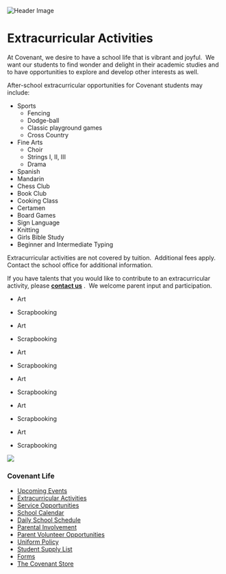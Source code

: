 ![Header Image](http://www.covenantclassicalschool.org/uploads/Covenantgym-W.jpg)

# Extracurricular Activities

<span>At Covenant, we desire to have a school life that is vibrant and joyful.  We want our students to find wonder and delight in their academic studies and to have opportunities to explore and develop other interests as well.  </span>

<span><span>After-school extracurricular opportunities for Covenant students may include:</span></span>

*   <span>Sports</span>
    *   <span>Fencing</span>
    *   <span>Dodge-ball</span>
    *   <span>Classic playground games</span>
    *   <span><span>Cross Country</span> <span> </span></span>
*   <span>Fine Arts</span>
    *   <span>Choir</span>
    *   <span>Strings I, II, III</span>
    *   <span>Drama</span>
*   <span>Spanish </span>
*   <span>Mandarin</span>
*   <span>Chess Club</span>
*   <span>Book Club</span>
*   <span>Cooking Class</span>
*   <span>Certamen </span>
*   <span>Board Games</span>
*   <span>Sign Language</span>
*   Knitting
*   <span>Girls Bible Study</span>
*   <span>Beginner and Intermediate Typing</span>

<span>Extracurricular activities are not covered by tuition.  Additional fees apply.  Contact the school office for additional information.

If you have talents that you would like to contribute to an extracurricular activity, please [<span>**contact us**</span>](http://www.covenantclassicalschool.org/pages/page.asp?page_id=97821) .  We welcome parent input and participation.</span> 

*   <span>Art </span>
*   <span></span><span>Scrapbooking</span>

*   <span>Art </span>
*   <span></span><span>Scrapbooking</span>

*   <span>Art </span>
*   <span></span><span>Scrapbooking</span>

*   <span>Art </span>
*   <span></span><span>Scrapbooking</span>

*   <span>Art </span>
*   <span></span><span>Scrapbooking</span>

*   <span>Art </span>
*   <span></span><span>Scrapbooking</span>

![](http://www.covenantclassicalschool.org/uploads/studentlife-W.jpg)

### Covenant Life

*   [Upcoming Events](http://www.covenantclassicalschool.org/upcoming-events)
*   [Extracurricular Activities](http://www.covenantclassicalschool.org/pages/page.asp?page_id=97834)
*   [Service Opportunities](http://www.covenantclassicalschool.org/pages/page.asp?page_id=151014)
*   [School Calendar](http://www.covenantclassicalschool.org/pages/page.asp?page_id=360805)
*   [Daily School Schedule](http://www.covenantclassicalschool.org/studentschedule)
*   [Parental Involvement](http://www.covenantclassicalschool.org/pages/page.asp?page_id=97832)
*   [Parent Volunteer Opportunities](http://www.covenantclassicalschool.org/pages/page.asp?page_id=124783)
*   [Uniform Policy](http://www.covenantclassicalschool.org/pages/page.asp?page_id=97833)
*   [Student Supply List](http://www.covenantclassicalschool.org/pages/page.asp?page_id=111492)
*   [Forms](http://www.covenantclassicalschool.org/pages/page.asp?page_id=116752)
*   [The Covenant Store](http://www.covenantclassicalschool.org/pages/page.asp?page_id=130062)